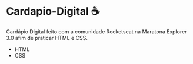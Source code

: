 # Cardapio-Digital ☕
Cardápio Digital feito com a comunidade Rocketseat na Maratona Explorer 3.0 afim de praticar HTML e CSS.

+ HTML
+ CSS
